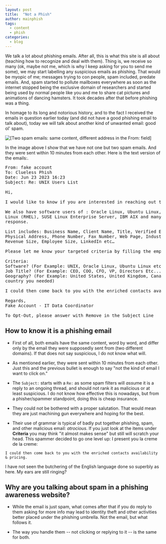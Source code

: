 ```yaml
---
layout: post
title:  "Not a Phish"
author: mainphish
tags:
  - content
  - phish
categories: 
  - blog
---
```


We talk a lot about phishing emails. After all, this is what this site is
all about (teaching how to recognize and deal with them). Thing is, we 
receive so many (ok, maybe not me, which is why I keep asking for you to
send me some), we may start labelling any suspicious emails as phishing.
That would be myopic of me; messages trying to con people, spam included, 
predate emails. And, spam started to pollute mailboxes everywhere as soon 
as the internet stopped being the exclusive domain of researchers and 
started being
used by normal people like you and me to share 
cat pictures and animations of dancing hamsters.
It took decades after that before phishing was a thing.

In homage to its long and notorious history, and to the fact I received
the emails in question earlier today (and did not have a good phishing
email to talk about), today we will talk about another kind of
unwanted email: good ol' spam.

<img src="/images/2023/phish17.png" 
class="align-center" alt="[Two spam emails: same content, different address
in the From: field]">

In the image above I show that we have not one but two spam emails. 
And they were sent within 10 minutes
from each other. Here is the text version of the emails:.


<pre>
From: fake account
To: Clueless Phish
Date: Jun 23 2023 16:23 
Subject: Re: UNIX Users List

Hi,

I would like to know if you are interested in reaching out to UNIX Users List?

We also have software users of : Oracle Linux, Ubuntu Linux, Red Hat Enterprise 
Linux (RHEL), SUSE Linux Enterprise Server, IBM AIX and many more upon 
response.

List includes: Business Name, Client Name, Title, Verified Email Address, 
Physical Address, Phone Number, Fax Number, Web Page, Industry, Sic Code, 
Revenue Size, Employee Size, LinkedIn etc…

Please let me know your targeted criteria by filling the empty spots below.

Criteria:
Software? (For Example: UNIX, Oracle Linux, Ubuntu Linux etc...)
Job Title? (For Example: CEO, COO, CFO, VP, Directors Etc... Whom do you want to contact)
Geography? (For Example: United States, United Kingdom, Canada etc. From which 
country you needed)

I could then come back to you with the enriched contacts availability & pricing.

Regards,
Fake Account - IT Data Coordinator

To Opt-Out, please answer with Remove in the Subject Line
</pre>

## How to know it is a phishing email

- First of all, both emails have the same content, word by word, and 
differ only by the email they were supposedly sent from 
(two different domains). If that does not say suspicious, I do not know
what will.

- As mentioned earlier, they were sent within 10 minutes from each other.
Just this and the previous bullet is enough to say "not the kind of email I want to click on."

- The `Subject:` starts with a `Re:` as some spam filters will *ass*ume it
is a reply to an ongoing thread, and should not rank it as malicious or at
least suspicious. I do not know how effective this is nowadays, but from 
a phisher/spammer standpoint, doing this is cheap insurance.

- They could not be bothered with a proper salutation. That would mean 
they are just machining gun everywhere and hoping for the best.

- Their use of grammar is typical of badly put together phishing, spam, and
other malicious email: *atrocious*. If you just look at the items under
**Criteria** you may think "it almost makes sense" but still will scratch
your head. This spammer decided to go one level up: I present you la creme 
de la creme:

``` 
I could then come back to you with the enriched contacts availability & pricing.
```

I have not seen the butchering of the English language done so superbly 
as here. My ears are still ringing?

## Why are you talking about spam in a phishing awareness website?

- While the email is just spam, what comes after that if you do reply to them
asking for more info may lead to identity theft and other activities better
placed under the phishing umbrella. Not the email, but what follows it.

- The way you handle them -- not clicking or replying to it -- is the same
for both.
